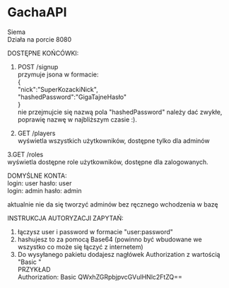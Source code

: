 # GachaAPI

Siema  
Działa na porcie 8080  
  
DOSTĘPNE KOŃCÓWKI:  
1. POST /signup  
przymuje jsona w formacie:  
{  
  "nick":"SuperKozackiNick",  
  "hashedPassword":"GigaTajneHasło"  
}  
nie przejmujcie się nazwą pola "hashedPassword" należy dać zwykłe, poprawię nazwę w najbliższym czasie :).  
  
2. GET /players  
wyświetla wszystkich użytkowników, dostępne tylko dla adminów  
  
3.GET /roles  
wyświetla dostępne role użytkowników, dostępne dla zalogowanych.  
  
DOMYŚLNE KONTA:   
login: user hasło: user  
login: admin hasło: admin  
  
aktualnie nie da się tworzyć adminów bez ręcznego wchodzenia w bazę
  

INSTRUKCJA AUTORYZACJI ZAPYTAŃ:  
1. łączysz user i password w formacie "user:password"  
2. hashujesz to za pomocą Base64 (powinno być wbudowane we wszystko co może się łączyć z internetem)  
3. Do wysyłanego pakietu dodajesz nagłówek Authorization z wartością "Basic <hash>"  
PRZYKŁAD  
Authorization: Basic QWxhZGRpbjpvcGVuIHNlc2FtZQ==
